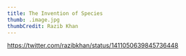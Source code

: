 ```yaml
---
title: The Invention of Species
thumb: .image.jpg
thumbCredit: Razib Khan
---
```


https://twitter.com/razibkhan/status/1411050639845736448